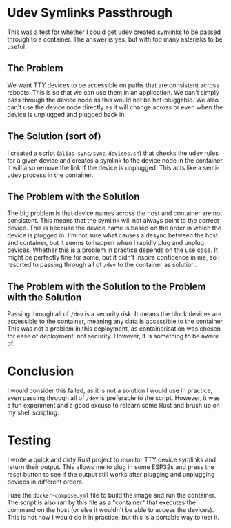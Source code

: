# Udev Symlinks Passthrough
This was a test for whether I could get udev created symlinks to be passed through to a container. The answer is yes, but with too many asterisks to be useful.

## The Problem
We want TTY devices to be accessible on paths that are consistent across reboots. This is so that we can use them in an application. We can't simply pass through the device node as this would not be hot-pluggable. We also can't use the device node directly as it will change across or even when the device is unplugged and plugged back in.  

## The Solution (sort of)
I created a script (`alias-sync/sync-devices.sh`) that checks the udev rules for a given device and creates a symlink to the device node in the container. It will also remove the link if the device is unplugged. This acts like a semi-udev process in the container.

## The Problem with the Solution
The big problem is that device names across the host and container are not consistent. This means that the symlink will not always point to the correct device. This is because the device name is based on the order in which the device is plugged in. I'm not sure what causes a desync between the host and container, but it seems to happen when I rapidly plug and unplug devices. Whether this is a problem in practice depends on the use case. It might be perfectly fine for some, but it didn't inspire confidence in me, so I resorted to passing through all of `/dev` to the container as solution.  

## The Problem with the Solution to the Problem with the Solution
Passing through all of `/dev` is a security risk. It means the block devices are accessible to the container, meaning any data is accessible to the container. This was not a problem in this deployment, as containerisation was chosen for ease of deployment, not security. However, it is something to be aware of.

# Conclusion
I would consider this failed, as it is not a solution I would use in practice, even passing through all of `/dev` is preferable to the script. However, it was a fun experiment and a good excuse to relearn some Rust and brush up on my shell scripting.

# Testing
I wrote a quick and dirty Rust project to monitor TTY device symlinks and return their output. This allows me to plug in some ESP32s and press the reset button to see if the output still works after plugging and unplugging devices in different orders.  

I use the `docker-compose.yml` file to build the image and run the container. The script is also ran by this file as a "container" that executes the command on the host (or else it wouldn't be able to access the devices). This is not how I would do it in practice, but this is a portable way to test it.
